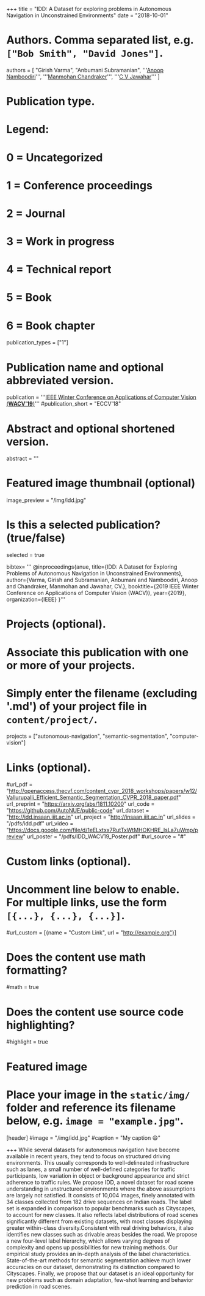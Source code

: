 +++
title = "IDD: A Dataset for exploring problems in Autonomous Navigation in Unconstrained Environments"
date = "2018-10-01"

# Authors. Comma separated list, e.g. `["Bob Smith", "David Jones"]`.
authors = [
    "Girish Varma", 
    "Anbumani Subramanian",
    '''<a href="https://faculty.iiit.ac.in/~anoop/">Anoop Namboodiri</a>''',
    '''<a href='http://cseweb.ucsd.edu/~mkchandraker/'>Manmohan Chandraker</a>''',
    '''<a href="https://faculty.iiit.ac.in/~jawahar">C V Jawahar</a>'''
]

# Publication type.
# Legend:
# 0 = Uncategorized
# 1 = Conference proceedings
# 2 = Journal
# 3 = Work in progress
# 4 = Technical report
# 5 = Book
# 6 = Book chapter
publication_types = ["1"]

# Publication name and optional abbreviated version.
publication = '''<a href='https://wacv2019.org/'>IEEE Winter Conference on Applications of Computer Vision (<strong>WACV'19</strong>)</a>'''
#publication_short = "ECCV'18"

# Abstract and optional shortened version.
abstract = ""

# Featured image thumbnail (optional)
image_preview = "/img/idd.jpg"

# Is this a selected publication? (true/false)
selected = true

bibtex= ''' 
@inproceedings{anue,
  title={IDD: A Dataset for Exploring Problems of Autonomous Navigation in Unconstrained Environments},
  author={Varma, Girish and Subramanian, Anbumani and Namboodiri, Anoop and Chandraker, Manmohan and Jawahar, CV.},
  booktitle={2019 IEEE Winter Conference on Applications of Computer Vision (WACV)},
  year={2019},
  organization={IEEE}
}'''

# Projects (optional).
#   Associate this publication with one or more of your projects.
#   Simply enter the filename (excluding '.md') of your project file in `content/project/`.
projects = ["autonomous-navigation", "semantic-segmentation", "computer-vision"]

# Links (optional).
#url_pdf = "http://openaccess.thecvf.com/content_cvpr_2018_workshops/papers/w12/Vallurupalli_Efficient_Semantic_Segmentation_CVPR_2018_paper.pdf" 
url_preprint = "https://arxiv.org/abs/1811.10200"
url_code = "https://github.com/AutoNUE/public-code"
url_dataset = "http://idd.insaan.iiit.ac.in"
url_project = "http://insaan.iiit.ac.in"
url_slides = "/pdfs/idd.pdf"
url_video = "https://docs.google.com/file/d/1eELxtxx7RutTxWtMHOKHRE_IsLa7uWmp/preview"
url_poster = "/pdfs/IDD_WACV19_Poster.pdf"
#url_source = "#"

# Custom links (optional).
#   Uncomment line below to enable. For multiple links, use the form `[{...}, {...}, {...}]`.
#url_custom = [{name = "Custom Link", url = "http://example.org"}]

# Does the content use math formatting?
#math = true

# Does the content use source code highlighting?
#highlight = true

# Featured image
# Place your image in the `static/img/` folder and reference its filename below, e.g. `image = "example.jpg"`.
[header]
#image = "/img/idd.jpg"
#caption = "My caption :smile:"

+++
While several datasets for autonomous navigation have become available in recent years, they tend to focus on structured driving environments. This usually corresponds to well-delineated infrastructure such as lanes, a small number of well-defined categories for traffic participants, low variation in object or background appearance and strict adherence to traffic rules. We propose IDD, a novel dataset for road scene understanding in unstructured environments where the above assumptions are largely not satisfied. It consists of 10,004 images, finely annotated with 34 classes collected from 182 drive sequences on Indian roads. The label set is expanded in comparison to popular benchmarks such as Cityscapes, to account for new classes. It also reflects label distributions of road scenes significantly different from existing datasets, with most classes displaying greater within-class diversity.Consistent with real driving behaviors, it also identifies new classes such as drivable areas besides the road. We propose a new four-level label hierarchy, which allows varying degrees of complexity and opens up possibilities for new training methods. Our empirical study provides an in-depth analysis of the label characteristics. State-of-the-art methods for semantic segmentation achieve much lower accuracies on our dataset, demonstrating its distinction compared to Cityscapes. Finally, we propose that our dataset is an ideal opportunity for new problems such as domain adaptation, few-shot learning and behavior prediction in road scenes.
